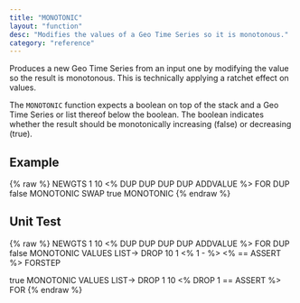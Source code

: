 ```yaml
---
title: "MONOTONIC"
layout: "function"
desc: "Modifies the values of a Geo Time Series so it is monotonous."
category: "reference"
---
```

 
Produces a new Geo Time Series from an input one by modifying the value so the result is monotonous. This is technically applying a ratchet effect on values.

The `MONOTONIC` function expects a boolean on top of the stack and a Geo Time Series or list thereof below the boolean. The boolean indicates whether the result should be monotonically increasing (false) or decreasing (true).

## Example ##

{% raw %}
<warp10-warpscript-widget backend="{{backend}}"  exec-endpoint="{{execEndpoint}}">NEWGTS
1 10 <% DUP DUP DUP DUP ADDVALUE %> FOR
DUP false MONOTONIC
SWAP true MONOTONIC
</warp10-warpscript-widget>
{% endraw %}    

## Unit Test ##

{% raw %}
<warp10-warpscript-widget backend="{{backend}}"  exec-endpoint="{{execEndpoint}}">NEWGTS
1 10 <% DUP DUP DUP DUP ADDVALUE %> FOR
DUP false MONOTONIC
VALUES LIST-> DROP
10 1 <% 1 - %> <% == ASSERT %> FORSTEP

true MONOTONIC
VALUES LIST-> DROP
1 10 <% DROP 1 == ASSERT %> FOR
</warp10-warpscript-widget>
{% endraw %}    
